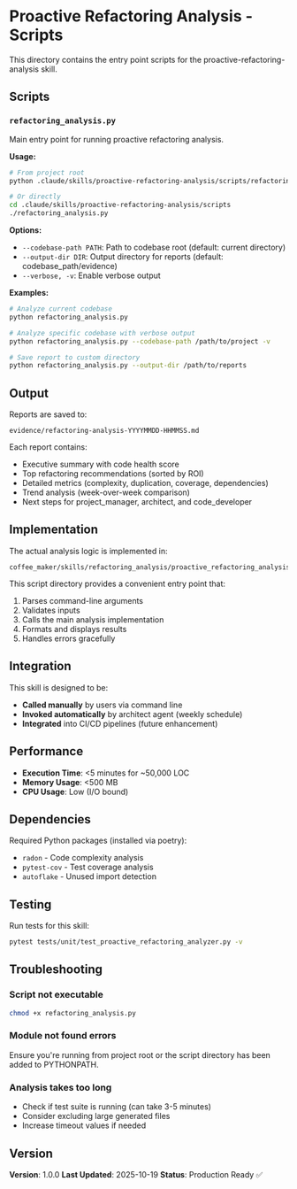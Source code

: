 # Proactive Refactoring Analysis - Scripts

This directory contains the entry point scripts for the proactive-refactoring-analysis skill.

## Scripts

### `refactoring_analysis.py`

Main entry point for running proactive refactoring analysis.

**Usage:**
```bash
# From project root
python .claude/skills/proactive-refactoring-analysis/scripts/refactoring_analysis.py

# Or directly
cd .claude/skills/proactive-refactoring-analysis/scripts
./refactoring_analysis.py
```

**Options:**
- `--codebase-path PATH`: Path to codebase root (default: current directory)
- `--output-dir DIR`: Output directory for reports (default: codebase_path/evidence)
- `--verbose, -v`: Enable verbose output

**Examples:**
```bash
# Analyze current codebase
python refactoring_analysis.py

# Analyze specific codebase with verbose output
python refactoring_analysis.py --codebase-path /path/to/project -v

# Save report to custom directory
python refactoring_analysis.py --output-dir /path/to/reports
```

## Output

Reports are saved to:
```
evidence/refactoring-analysis-YYYYMMDD-HHMMSS.md
```

Each report contains:
- Executive summary with code health score
- Top refactoring recommendations (sorted by ROI)
- Detailed metrics (complexity, duplication, coverage, dependencies)
- Trend analysis (week-over-week comparison)
- Next steps for project_manager, architect, and code_developer

## Implementation

The actual analysis logic is implemented in:
```
coffee_maker/skills/refactoring_analysis/proactive_refactoring_analysis.py
```

This script directory provides a convenient entry point that:
1. Parses command-line arguments
2. Validates inputs
3. Calls the main analysis implementation
4. Formats and displays results
5. Handles errors gracefully

## Integration

This skill is designed to be:
- **Called manually** by users via command line
- **Invoked automatically** by architect agent (weekly schedule)
- **Integrated** into CI/CD pipelines (future enhancement)

## Performance

- **Execution Time**: <5 minutes for ~50,000 LOC
- **Memory Usage**: <500 MB
- **CPU Usage**: Low (I/O bound)

## Dependencies

Required Python packages (installed via poetry):
- `radon` - Code complexity analysis
- `pytest-cov` - Test coverage analysis
- `autoflake` - Unused import detection

## Testing

Run tests for this skill:
```bash
pytest tests/unit/test_proactive_refactoring_analyzer.py -v
```

## Troubleshooting

### Script not executable
```bash
chmod +x refactoring_analysis.py
```

### Module not found errors
Ensure you're running from project root or the script directory has been added to PYTHONPATH.

### Analysis takes too long
- Check if test suite is running (can take 3-5 minutes)
- Consider excluding large generated files
- Increase timeout values if needed

## Version

**Version**: 1.0.0
**Last Updated**: 2025-10-19
**Status**: Production Ready ✅

